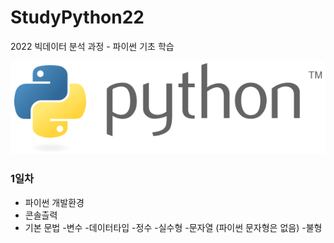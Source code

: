 # StudyPython22
2022 빅데이터 분석 과정 - 파이썬 기초 학습


![파이썬](./image/python_logo.png)
<!-- 
<img src='./image/python_logo.png' />  
-->

### 1일차
- 파이썬 개발환경
- 콘솔츨력
- 기본 문법
    -변수
    -데이터타입
        -정수
        -실수형
        -문자열 (파이썬 문자형은 없음)
        -불형
